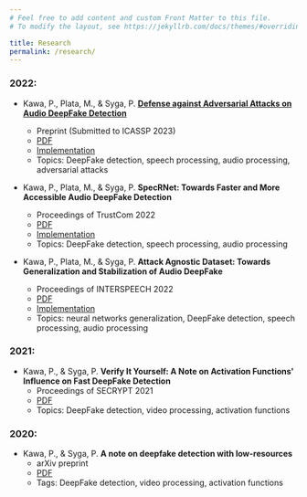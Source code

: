 ```yaml
---
# Feel free to add content and custom Front Matter to this file.
# To modify the layout, see https://jekyllrb.com/docs/themes/#overriding-theme-defaults

title: Research
permalink: /research/
---
```


### 2022:
* Kawa, P., Plata, M., & Syga, P. [**Defense against Adversarial Attacks on Audio DeepFake Detection**](papers/adversarial_attacks.html)
  * Preprint (Submitted to ICASSP 2023)
  * [PDF](https://arxiv.org/abs/2212.14597)
  * [Implementation](https://github.com/piotrkawa/audio-deepfake-adversarial-attacks)
  * Topics: DeepFake detection, speech processing, audio processing, adversarial attacks

* Kawa, P., Plata, M., & Syga, P. **SpecRNet: Towards Faster and More Accessible Audio DeepFake Detection**
  * Proceedings of TrustCom 2022
  * [PDF](https://arxiv.org/abs/2210.06105)
  * [Implementation](https://github.com/piotrkawa/specrnet)
  * Topics: DeepFake detection, speech processing, audio processing

* Kawa, P., Plata, M., & Syga, P. **Attack Agnostic Dataset: Towards Generalization and Stabilization of Audio DeepFake**
  * Proceedings of INTERSPEECH 2022
  * [PDF](https://arxiv.org/abs/2206.13979)
  * [Implementation](https://github.com/piotrkawa/attack-agnostic-dataset)
  * Topics: neural networks generalization, DeepFake detection, speech processing, audio processing

### 2021:
* Kawa, P., & Syga, P. **Verify It Yourself: A Note on Activation Functions' Influence on Fast DeepFake Detection**
  * Proceedings of SECRYPT 2021
  * [PDF](https://pdfs.semanticscholar.org/67c6/960449a3e5cb10ec1b4783cf8e0e9eef8d97.pdf)
  * Topics: DeepFake detection, video processing, activation functions

### 2020:
* Kawa, P., & Syga, P. **A note on deepfake detection with low-resources**
  * arXiv preprint
  * [PDF](https://arxiv.org/abs/2006.05183)
  * Tags: DeepFake detection, video processing, activation functions
